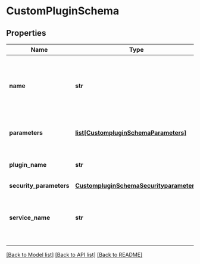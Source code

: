 # CustomPluginSchema

## Properties
Name | Type | Description | Notes
------------ | ------------- | ------------- | -------------
**name** | **str** | Name is the identifier of this config, referred in sensor config under topic/rule | 
**parameters** | [**list[CustompluginSchemaParameters]**](CustompluginSchemaParameters.md) | Plugin specific parameters (config) | [optional] 
**plugin_name** | **str** | Name of the loaded input plugin of BYOI | [optional] 
**security_parameters** | [**CustompluginSchemaSecurityparameters**](CustompluginSchemaSecurityparameters.md) |  | [optional] 
**service_name** | **str** | Name of the service (docker container) which implements this plugin | [optional] 

[[Back to Model list]](../README.md#documentation-for-models) [[Back to API list]](../README.md#documentation-for-api-endpoints) [[Back to README]](../README.md)


